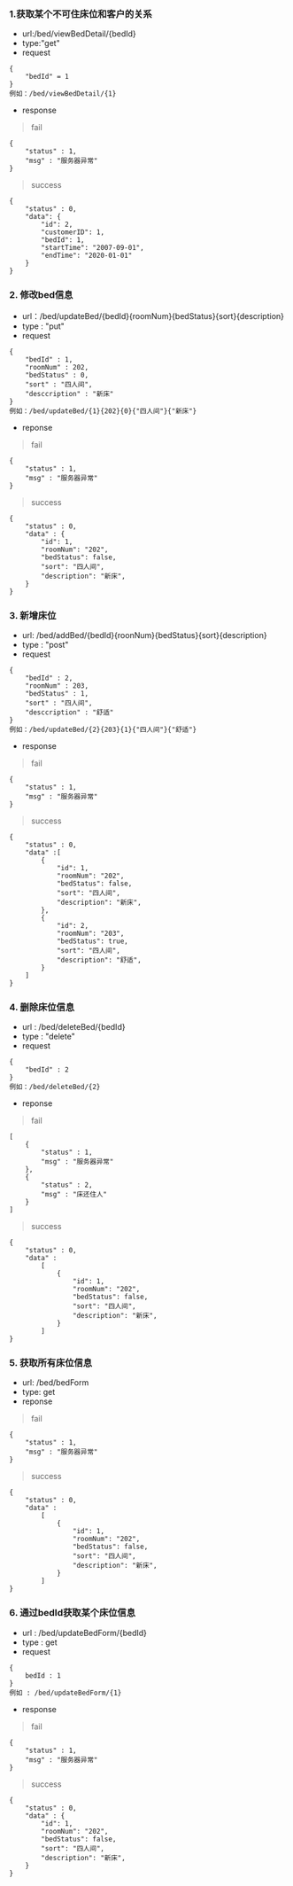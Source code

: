 ### 1.获取某个不可住床位和客户的关系
- url:/bed/viewBedDetail/{bedId}
- type:"get"
- request

```
{
    "bedId" = 1
}
例如：/bed/viewBedDetail/{1}
```
- response
> fail

```
{
    "status" : 1,
    "msg" : "服务器异常"
}
```
> success

```
{
    "status" : 0,
    "data": {
        "id": 2,
        "customerID": 1,
        "bedId": 1,
        "startTime": "2007-09-01",
        "endTime": "2020-01-01"
    }
}
```
### 2. 修改bed信息
- url：/bed/updateBed/{bedId}{roomNum}{bedStatus}{sort}{description}
- type : "put"
- request
```
{
    "bedId" : 1,
    "roomNum" : 202,
    "bedStatus" : 0,
    "sort" : "四人间",
    "desccription" : "新床"
}
例如：/bed/updateBed/{1}{202}{0}{"四人间"}{"新床"}

```
- reponse
> fail

```
{
    "status" : 1,
    "msg" : "服务器异常"
}
```
> success

```
{
    "status" : 0,
    "data" : {
        "id": 1,
        "roomNum": "202",
        "bedStatus": false,
        "sort": "四人间",
        "description": "新床",
    }
}
```
### 3. 新增床位
- url: /bed/addBed/{bedId}{roonNum}{bedStatus}{sort}{description}
- type : "post"
- request
```
{
    "bedId" : 2,
    "roomNum" : 203,
    "bedStatus" : 1,
    "sort" : "四人间",
    "desccription" : "舒适"
}
例如：/bed/updateBed/{2}{203}{1}{"四人间"}{"舒适"}

```
- response
> fail

```
{
    "status" : 1,
    "msg" : "服务器异常"
}
```
> success

```
{
    "status" : 0,
    "data" :[
        {
            "id": 1,
            "roomNum": "202",
            "bedStatus": false,
            "sort": "四人间",
            "description": "新床",
        },
        {
            "id": 2,
            "roomNum": "203",
            "bedStatus": true,
            "sort": "四人间",
            "description": "舒适",
        }
    ]
}
```
### 4. 删除床位信息
- url : /bed/deleteBed/{bedId}
- type : "delete"
- request

```
{
    "bedId" : 2
}
例如：/bed/deleteBed/{2}
```
- reponse
> fail

```
[
    {
        "status" : 1,
        "msg" : "服务器异常"
    },
    {
        "status" : 2,
        "msg" : "床还住人"
    }
]
```
> success

```
{
    "status" : 0,
    "data" :
        [
            {
                "id": 1,
                "roomNum": "202",
                "bedStatus": false,
                "sort": "四人间",
                "description": "新床",
            }
        ]
}
```
### 5. 获取所有床位信息
- url: /bed/bedForm
- type: get
- reponse
> fail

```
{
    "status" : 1,
    "msg" : "服务器异常"
}
```
> success
```
{
    "status" : 0,
    "data" :
        [
            {
                "id": 1,
                "roomNum": "202",
                "bedStatus": false,
                "sort": "四人间",
                "description": "新床",
            }
        ]
}
```
### 6. 通过bedId获取某个床位信息
- url : /bed/updateBedForm/{bedId}
- type : get
- request

```
{
    bedId : 1
}
例如 : /bed/updateBedForm/{1}
```
- response
> fail

```
{
    "status" : 1,
    "msg" : "服务器异常"
}
```
> success

```
{
    "status" : 0,
    "data" : {
        "id": 1,
        "roomNum": "202",
        "bedStatus": false,
        "sort": "四人间",
        "description": "新床",
    }
}
```





 











 





